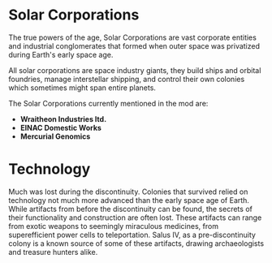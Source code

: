 # Solar Corporations
The true powers of the age, Solar Corporations are vast corporate entities and industrial conglomerates that formed when outer space was privatized during Earth's early space age. 

All solar corporations are space industry giants, they build ships and orbital foundries, manage interstellar shipping, and control their own colonies which sometimes might span entire planets. 

The Solar Corporations currently mentioned in the mod are:
* **Wraitheon Industries ltd.** 
* **EINAC Domestic Works**
* **Mercurial Genomics** 


# Technology
Much was lost during the discontinuity. Colonies that survived relied on technology not much more advanced than the early space age of Earth. While artifacts from before the discontinuity can be found, the secrets of their functionality and construction are often lost. These artifacts can range from exotic weapons to seemingly miraculous medicines, from superefficient power cells to teleportation. Salus IV, as a pre-discontinuity colony is a known source of some of these artifacts, drawing archaeologists and treasure hunters alike.